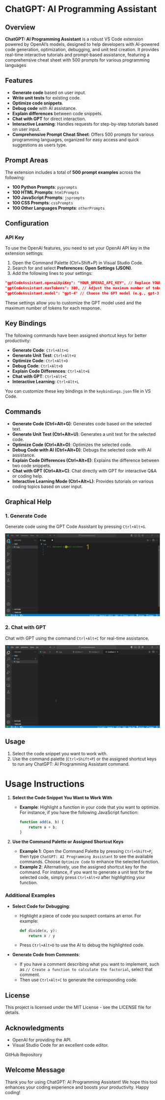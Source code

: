# ChatGPT: AI Programming Assistant


## Overview

**ChatGPT: AI Programming Assistant** is a robust VS Code extension powered by OpenAI’s models, designed to help developers with AI-powered code generation, optimization, debugging, and unit test creation. It provides real-time interactive tutorials and prompt-based assistance, featuring a comprehensive cheat sheet with 500 prompts for various programming languages

## Features

- **Generate code** based on user input.
- **Write unit tests** for existing code.
- **Optimize code snippets**.
- **Debug code** with AI assistance.
- **Explain differences** between code snippets.
- **Chat with GPT** for direct interaction.
- **Interactive Learning**: Handles requests for step-by-step tutorials based on user input.
- **Comprehensive Prompt Cheat Sheet**: Offers 500 prompts for various programming languages, organized for easy access and quick suggestions as users type.

## Prompt Areas

The extension includes a total of **500 prompt examples** across the following:
- **100 Python Prompts**: `pyprompts`
- **100 HTML Prompts**: `htmlPrompts`
- **100 JavaScript Prompts**: `jsprompts`
- **100 CSS Prompts**: `cssPrompts`
- **100 Other Languages Prompts**: `otherPrompts`

## Configuration

### API Key

To use the OpenAI features, you need to set your OpenAI API key in the extension settings:

1. Open the Command Palette (Ctrl+Shift+P) in Visual Studio Code.
2. Search for and select **Preferences: Open Settings (JSON)**.
3. Add the following lines to your settings:

```json
"gptCodeAssistant.openaiApiKey": "YOUR_OPENAI_API_KEY", // Replace YOUR_OPENAI_API_KEY with your actual OpenAI API key.
"gptCodeAssistant.maxTokens": 300, // Adjust the maximum number of tokens
"gptCodeAssistant.model": "gpt-4" // Choose the GPT model (e.g., gpt-3.5-turbo,gpt-3.5-turbo-16k, gpt-4, gpt-4-32k)
```
These settings allow you to customize the GPT model used and the maximum number of tokens for each response.

## Key Bindings

The following commands have been assigned shortcut keys for better productivity:

- **Generate Code**: `Ctrl+Alt+G`
- **Generate Unit Test**: `Ctrl+Alt+U`
- **Optimize Code**: `Ctrl+Alt+O`
- **Debug Code**: `Ctrl+Alt+D`
- **Explain Code Differences**: `Ctrl+Alt+E`
- **Chat with GPT**: `Ctrl+Alt+C`
- **Interactive Learning**: `Ctrl+Alt+L`

You can customize these key bindings in the `keybindings.json` file in VS Code.

## Commands

- **Generate Code (Ctrl+Alt+G)**: Generates code based on the selected text.
- **Generate Unit Test (Ctrl+Alt+U)**: Generates a unit test for the selected code.
- **Optimize Code (Ctrl+Alt+O)**: Optimizes the selected code.
- **Debug Code with AI (Ctrl+Alt+D)**: Debugs the selected code with AI assistance.
- **Explain Code Differences (Ctrl+Alt+E)**: Explains the difference between two code snippets.
- **Chat with GPT (Ctrl+Alt+C)**: Chat directly with GPT for interactive Q&A or coding help.
- **Interactive Learning Mode (Ctrl+Alt+L)**: Provides tutorials on various coding topics based on user input.


## Graphical Help

### 1. **Generate Code**
Generate code using the GPT Code Assistant by pressing `Ctrl+Alt+G`.

![Generate Code Command](https://raw.githubusercontent.com/tirotir-ir/chatgpt-ai-programming-assistant/main/ctrl-alt-g.gif)

### 2. **Chat with GPT**
Chat with GPT using the command `Ctrl+Alt+C` for real-time assistance.

![Generate Code Command](https://raw.githubusercontent.com/tirotir-ir/chatgpt-ai-programming-assistant/main/ctrl-alt-c.gif)


## Usage

1. Select the code snippet you want to work with.
2. Use the command palette (`Ctrl+Shift+P`) or the assigned shortcut keys to run any ChatGPT: AI Programming Assistant command.

# Usage Instructions

1. **Select the Code Snippet You Want to Work With**
   - **Example**: Highlight a function in your code that you want to optimize. For instance, if you have the following JavaScript function:
     ```javascript
     function add(a, b) {
         return a + b;
     }
     ```

2. **Use the Command Palette or Assigned Shortcut Keys**
   - **Example 1**: Open the Command Palette by pressing `Ctrl+Shift+P`, then type `ChatGPT: AI Programming Assistant` to see the available commands. Choose `Optimize Code` to enhance the selected function.
   - **Example 2**: Alternatively, use the assigned shortcut key for the command. For instance, if you want to generate a unit test for the selected code, simply press `Ctrl+Alt+U` after highlighting your function.

### Additional Examples

- **Select Code for Debugging**:
   - Highlight a piece of code you suspect contains an error. For example:
     ```python
     def divide(x, y):
         return x / y
     ```
   - Press `Ctrl+Alt+D` to use the AI to debug the highlighted code.

- **Generate Code from Comments**:
   - If you have a comment describing what you want to implement, such as `// Create a function to calculate the factorial`, select that comment.
   - Then use `Ctrl+Alt+C` to generate the corresponding code.

## License

This project is licensed under the MIT License - see the LICENSE file for details.

## Acknowledgments

- OpenAI for providing the API.
- Visual Studio Code for an excellent code editor.

GitHub Repository

## Welcome Message

Thank you for using ChatGPT: AI Programming Assistant! We hope this tool enhances your coding experience and boosts your productivity. Happy coding!
